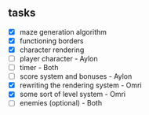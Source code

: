 ## tasks
- [x] maze generation algorithm
- [x] functioning borders
- [x] character rendering 
- [ ] player character - Aylon
- [ ] timer - Both
- [ ] score system and bonuses - Aylon
- [x] rewriting the rendering system - Omri
- [x] some sort of level system - Omri
- [ ] enemies (optional) - Both
